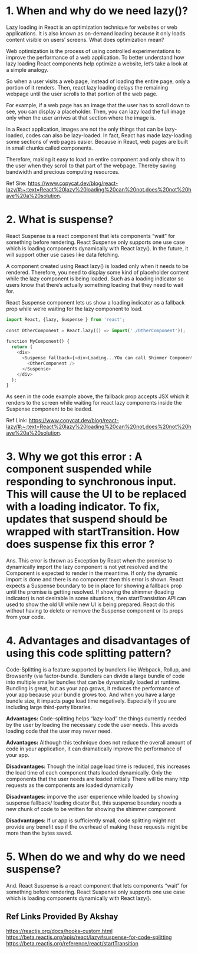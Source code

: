 # 1. When and why do we need lazy()?
Lazy loading in React is an optimization technique for websites or web applications. It is also known as on-demand loading because it only loads content visible on users’ screens. What does optimization mean?

Web optimization is the process of using controlled experimentations to improve the performance of a web application. To better understand how lazy loading React components help optimize a website, let’s take a look at a simple analogy.

So when a user visits a web page, instead of loading the entire page, only a portion of it renders. Then, react lazy loading delays the remaining webpage until the user scrolls to that portion of the web page.

For example, if a web page has an image that the user has to scroll down to see, you can display a placeholder. Then, you can lazy load the full image only when the user arrives at that section where the image is.

In a React application, images are not the only things that can be lazy-loaded, codes can also be lazy-loaded. In fact, React has made lazy-loading some sections of web pages easier. Because in React, web pages are built in small chunks called components.

Therefore, making it easy to load an entire component and only show it to the user when they scroll to that part of the webpage. Thereby saving bandwidth and precious computing resources.

Ref Site: https://www.copycat.dev/blog/react-lazy/#:~:text=React%20lazy%20loading%20can%20not,does%20not%20have%20a%20solution.

# 2. What is suspense?
React Suspense is a react component that lets components “wait” for something before rendering. React Suspense only supports one use case which is loading components dynamically with React lazy(). In the future, it will support other use cases like data fetching.

A component created using React lazy() is loaded only when it needs to be rendered. Therefore, you need to display some kind of placeholder content while the lazy component is being loaded . Such as a loading indicator so users know that there’s actually something loading that they need to wait for.

React Suspense component lets us show a loading indicator as a fallback prop while we’re waiting for the lazy component to load.

```python
import React, {lazy, Suspense } from 'react';
 
const OtherComponent = React.lazy(() => import('./OtherComponent'));
 
function MyComponent() {
  return (
    <div>
      <Suspense fallback={<div>Loading...YOu can call Shimmer Component</div>}>
        <OtherComponent />
      </Suspense>
    </div>
  );
}
```
As seen in the code example above, the fallback prop accepts JSX which it renders to the screen while waiting for react lazy components inside the Suspense component to be loaded.

Ref Link: https://www.copycat.dev/blog/react-lazy/#:~:text=React%20lazy%20loading%20can%20not,does%20not%20have%20a%20solution.

# 3. Why we got this error : A component suspended while responding to synchronous input. This will cause the UI to be replaced with a loading indicator. To fix, updates that suspend should be wrapped with startTransition. How does suspense fix this error ?
Ans.
This error is thrown as Exception by React when the promise to dynamically import the lazy component is not yet resolved and the Component is expected to render in the meantime. If only the dynamic import is done and there is no <Suspense /> component then this error is shown. React expects a Suspense boundary to be in place for showing a fallback prop until the promise is getting resolved. If showing the shimmer (loading indicator) is not desirable in some situations, then startTransistion API can used to show the old UI while new UI is being prepared. React do this without having to delete or remove the Suspense component or its props from your code.

# 4. Advantages and disadvantages of using this code splitting pattern?
Code-Splitting is a feature supported by bundlers like Webpack, Rollup, and Browserify (via factor-bundle. Bundlers can divide a large bundle of code into multiple smaller bundles that can be dynamically loaded at runtime. Bundling is great, but as your app grows, it reduces the performance of your app because your bundle grows too. And when you have a large bundle size, it impacts page load time negatively. Especially if you are including large third-party libraries.

**Advantages:** Code-splitting helps “lazy-load” the things currently needed by the user by loading the necessary code the user needs. This avoids loading code that the user may never need.

**Advantages:** Although this technique does not reduce the overall amount of code in your application, it can dramatically improve the performance of your app.

**Disadvantages:** Though the initial page load time is reduced, this increases the load time of each component thats loaded dynamically. Only the components that the user needs are loaded initially	There will be many http requests as the components are loaded dynamically

**Disadvantages:** imporve the user experience while loaded by showing suspense fallback/ loading dicator	But, this suspense boundary needs a new chunk of code to be written for showing the shimmer component

**Disadvantages:** If ur app is sufficiently small, code splitting might not provide any benefit esp if the overhead of making these requests might be more than the bytes saved.

# 5. When do we and why do we need suspense?
And. React Suspense is a react component that lets components “wait” for something before rendering. React Suspense only supports one use case which is loading components dynamically with React lazy(). 

## Ref Links Provided By Akshay
https://reactjs.org/docs/hooks-custom.html
https://beta.reactjs.org/apis/react/lazy#suspense-for-code-splitting
https://beta.reactjs.org/reference/react/startTransition